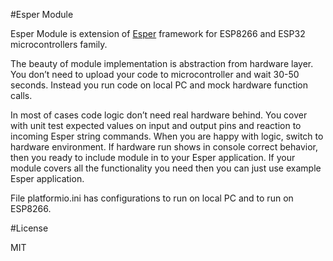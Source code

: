 #Esper Module

Esper Module is extension of [Esper] framework for ESP8266 and ESP32 microcontrollers family.

The beauty of module implementation is abstraction from hardware layer.
You don’t need to upload your code to microcontroller and wait 30-50 seconds.
Instead you run code on local PC and mock hardware function calls.

In most of cases code logic don’t need real hardware behind.
You cover with unit test expected values on input and output pins and reaction to incoming Esper string commands.
When you are happy with logic, switch to hardware environment.
If hardware run shows in console correct behavior, then you ready to include module in to your Esper application.
If your module covers all the functionality you need then you can just use example Esper application.

File platformio.ini has configurations to run on local PC and to run on ESP8266.

#License

MIT


[//]: #

[Esper]: https://github.com/palivoda/esper
